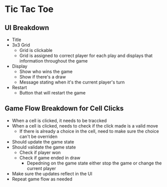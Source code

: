 # Tic Tac Toe


## UI Breakdown
- Title
- 3x3 Grid
    - Grid is clickable
    - Grid is assigned to correct player for each play and displays that information throughout the game
- Display
    - Show who wins the game
    - Show if there's a draw
    - Message stating when it's the current player's turn
- Restart
    - Button that will restart the game

## Game Flow Breakdown for Cell Clicks
- When a cell is clicked, it needs to be traccked
- When a cell is clicked, needs to check if the click made is a valid move
    - If there is already a choice in the cell, need to make sure the choice can't be overriden
- Should update the game state
- Should validate the game state
    - Check if player won
    - Check if game ended in draw
        - Depedning on the game state either stop the game or change the current player
- Make sure the updates reflect in the UI
- Repeat game flow as needed
    
